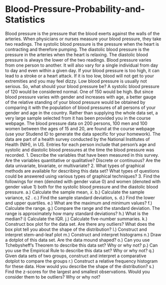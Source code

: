 # Blood-Pressure-Probability-and-Statistics
Blood pressure is the pressure that the blood exerts against the walls of the arteries. When  physicians or nurses measure your blood pressure, they take two readings. The systolic blood  pressure is the pressure when the heart is contracting and therefore pumping. The diastolic  blood pressure is the pressure in the arteries when the heart is relaxing. The diastolic blood  pressure is always the lower of the two readings. Blood pressure varies from one person to  another. It will also vary for a single individual from day to day and even within a given day.  If your blood pressure is too high, it can lead to a stroke or a heart attack. If it is too low, blood  will not get to your extremities and you may feel dizzy. Low blood pressure is usually not  serious.  So, what should your blood pressure be? A systolic blood pressure of 120 would be considered  normal. One of 150 would be high. But since blood pressure varies with gender and increases  with age, a better gauge of the relative standing of your blood pressure would be obtained  by comparing it with the population of blood pressures of all persons of your gender and age  in the country. Rather than supplying the whole data set, a very large sample selected from it  has been provided you in the course webpage. The blood pressure data on 200 persons, 100 men and 100 women between the ages of 15 and 20, are found at the course webpage (use  your Studend ID to generate the data specific for your homework). The data are part of a  health survey conducted by the National Institutes of Health (NIH), in US. Entries for each  person include that person’s age and systolic and diastolic blood pressures at the time the  blood pressure was recorded.  1. Describe the variables that have been measured in this survey. Are the variables  quantitative or qualitative? Discrete or continuous? Are the data univariate, bivariate, or  multivariate?  2. What types of graphical methods are available for describing this data set? What types of  questions could be answered using various types of graphical techniques?  3. Find the followings for men (denoted with gender value 0) and women (denoted with  gender value 1) both for the systolic blood pressure and the diastolic blood pressure. a.) Calculate the sample mean, 𝑥̅. b.) Calculate the sample variance, s2 . c.) Find the sample standard deviation, s. d.) Find the lower and upper quartiles. e.) What are the maximum and minimum values? f.) Calculate the range. g.) Compare the range and the standard deviation. The range is approximately how many  standard deviations? h.) What is the median? i) Calculate the IQR. j.) Calculate five-number summaries. k.) Construct box plot for the data set. Are there any outliers? What does the box plot tell you  about the shape of the distribution? l.) Construct and interpret stem-and-leaf plot m.) Construct and interpret histograms n.) Draw a dotplot of this data set. Are the data mound shaped? o.) Can you use Tchebysheff’s Theorem to describe this data set? Why or why not? p.) Can you use the Empirical Rule to describe this data set? Why or why not? q.) Given data sets of two groups, construct and interpret a comparative dotplot to compare  the groups r.) Construct a relative frequency histogram for these data. How would you describe the shape  of the distribution? s.) Find the z-scores for the largest and smallest observations. Would you consider them to  be outliers? Why or why not?

